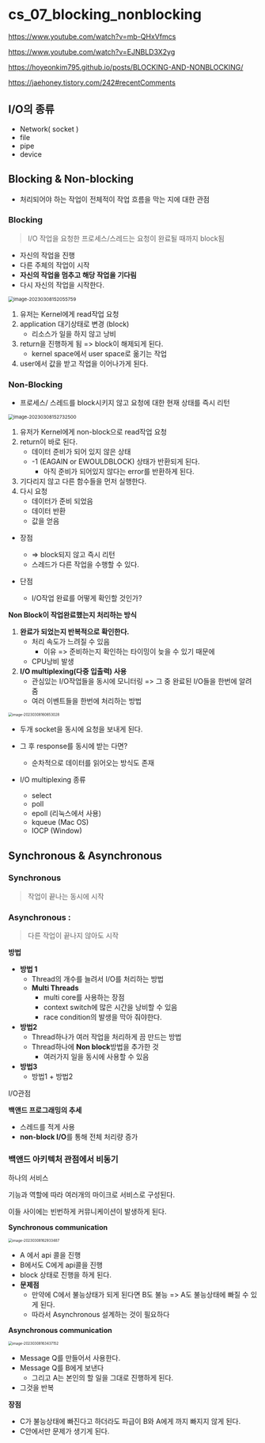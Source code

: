 # cs_07_blocking_nonblocking

https://www.youtube.com/watch?v=mb-QHxVfmcs

https://www.youtube.com/watch?v=EJNBLD3X2yg

https://hoyeonkim795.github.io/posts/BLOCKING-AND-NONBLOCKING/

https://jaehoney.tistory.com/242#recentComments



## I/O의 종류

- Network( socket )
- file
- pipe
- device



## Blocking & Non-blocking

- 처리되어야 하는 작업이 전체적이 작업 흐름을 막는 지에 대한 관점



### Blocking

> I/O 작업을 요청한 프로세스/스레드는 요청이 완료될 때까지 block됨

- 자신의 작업을 진행
- 다른 주체의 작업이 시작
- **자신의 작업을 멈추고 해당 작업을 기다림**
- 다시 자신의 작업을 시작한다.

<img src="./cs_07_blocking_nonblocking.assets/image-20230308152055759.png" alt="image-20230308152055759" style="zoom:67%;" />

1. 유저는 Kernel에게 read작업 요청
2. application 대기상태로 변경 (block)
   - 리소스가 일을 하지 않고 낭비
3. return을 진행하게 됨 => block이 해제되게 된다.
   - kernel space에서 user space로 옮기는 작업
4. user에서 값을 받고 작업을 이어나가게 된다.



### Non-Blocking

- 프로세스/ 스레드를 block시키지 않고 요청에 대한 현재 상태를 즉시 리턴

<img src="./cs_07_blocking_nonblocking.assets/image-20230308152732500.png" alt="image-20230308152732500" style="zoom:67%;" />

1. 유저가 Kernel에게 non-block으로 read작업 요청
2. return이 바로 된다.
   - 데이터 준비가 되어 있지 않은 상태
   - -1 (EAGAIN or EWOULDBLOCK)  상태가 반환되게 된다.
     - 아직 준비가 되어있지 않다는 error를 반환하게 된다.
3. 기다리지 않고 다른 함수들을 먼저 실행한다.
4. 다시 요청
   - 데이터가 준비 되었음
   - 데이터 반환
   - 값을 얻음

- 장점
  - => block되지 않고 즉시 리턴
  - 스레드가 다른 작업을 수행할 수 있다.

- 단점
  - I/O작업 완료를 어떻게 확인할 것인가?

**Non Block이 작업완료했는지 처리하는 방식**

1. **완료가 되었는지 반복적으로 확인한다.**
   - 처리 속도가 느려질 수 있음
     - 이유 => 준비하는지 확인하는 타이밍이 늦을 수 있기 때문에
   - CPU낭비 발생
2. **I/O multiplexing(다중 입출력) 사용**
   - 관심있는 I/O작업들을 동시에 모니터링 => 그 중 완료된 I/O들을 한번에 알려줌
   - 여러 이벤트들을 한번에 처리하는 방법

<img src="./cs_07_blocking_nonblocking.assets/image-20230308160653028.png" alt="image-20230308160653028" style="zoom: 50%;" />

- 두개 socket을 동시에 요청을 보내게 된다.
- 그 후 response를 동시에 받는 다면?
  - 순차적으로 데이터를 읽어오는 방식도 존재

- I/O multiplexing 종류
  - select
  - poll
  - epoll (리눅스에서 사용)
  - kqueue (Mac OS)
  - IOCP (Window)



## Synchronous & Asynchronous

### Synchronous

>  작업이 끝나는 동시에 시작

### Asynchronous : 

> 다른 작업이 끝나지 않아도 시작

**방법**

- **방법 1**
  - Thread의 개수를 늘려서 I/O를 처리하는 방법
  - **Multi Threads**
    - multi core를 사용하는 장점
    - context switch에 많은 시간을 낭비할 수 있음
    - race condition의 발생을 막아 줘야한다.
- **방법2**
  - Thread하나가 여러 작업을 처리하게 끔 만드는 방법
  - Thread하나에 **Non block**방법을 추가한 것
    - 여러가지 일을 동시에 사용할 수 있음
- **방법3**
  - 방법1 + 방법2

I/O관점

**백앤드 프로그래밍의 추세**

- 스레드를 적게 사용
- **non-block I/O**를 통해 전체 처리량 증가



### 백앤드 아키텍처 관점에서 비동기

하나의 서비스

기능과 역할에 따라 여러개의 마이크로 서비스로 구성된다. 

이들 사이에는 빈번하게 커뮤니케이션이 발생하게 된다.



**Synchronous communication**

<img src="./cs_07_blocking_nonblocking.assets/image-20230308162933487.png" alt="image-20230308162933487" style="zoom:50%;" />

- A 에서 api 콜을 진행
- B에서도 C에게 api콜을 진행
- block 상태로 진행을 하게 된다.
- **문제점**
  - 만약에 C에서 불능상태가 되게 된다면 B도 불능 => A도 불능상태에 빠질 수 있게 된다.
  - 따라서 Asynchronous 설계하는 것이 필요하다

**Asynchronous communication**

<img src="./cs_07_blocking_nonblocking.assets/image-20230308163437152.png" alt="image-20230308163437152" style="zoom:50%;" />

- Message Q를 만들어서 사용한다.
- Message Q를 B에게 보낸다
  - 그리고 A는 본인의 할 일을 그대로 진행하게 된다.
- 그것을 반복

**장점**

- C가 불능상태에 빠진다고 하더라도 파급이 B와 A에게 까지 빠지지 않게 된다.
- C안에서만 문제가 생기게 된다.







